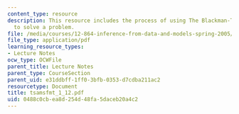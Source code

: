 ```yaml
---
content_type: resource
description: This resource includes the process of using The Blackman-Tukey method
  to solve a problem.
file: /media/courses/12-864-inference-from-data-and-models-spring-2005/0488c0cbea8d254d48fa5daceb20a4c2_tsamsfmt_1_12.pdf
file_type: application/pdf
learning_resource_types:
- Lecture Notes
ocw_type: OCWFile
parent_title: Lecture Notes
parent_type: CourseSection
parent_uid: e31ddbff-1ff0-3bfb-0353-d7cdba211ac2
resourcetype: Document
title: tsamsfmt_1_12.pdf
uid: 0488c0cb-ea8d-254d-48fa-5daceb20a4c2
---
```

